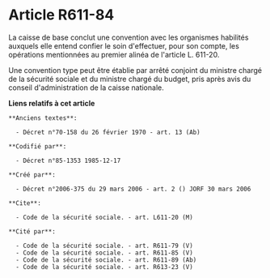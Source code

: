 # Article R611-84

La caisse de base conclut une convention avec les organismes habilités auxquels elle entend confier le soin d'effectuer, pour
son compte, les opérations mentionnées au premier alinéa de l'article L. 611-20.

Une convention type peut être établie par arrêté conjoint du ministre chargé de la sécurité sociale et du ministre chargé du
budget, pris après avis du conseil d'administration de la caisse nationale.

**Liens relatifs à cet article**

	**Anciens textes**:

	  - Décret n°70-158 du 26 février 1970 - art. 13 (Ab)

	**Codifié par**:

	  - Décret n°85-1353 1985-12-17

	**Créé par**:

	  - Décret n°2006-375 du 29 mars 2006 - art. 2 () JORF 30 mars 2006

	**Cite**:

	  - Code de la sécurité sociale. - art. L611-20 (M)

	**Cité par**:

	  - Code de la sécurité sociale. - art. R611-79 (V)
	  - Code de la sécurité sociale. - art. R611-85 (V)
	  - Code de la sécurité sociale. - art. R611-89 (Ab)
	  - Code de la sécurité sociale. - art. R613-23 (V)
